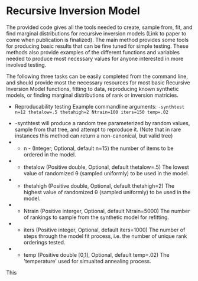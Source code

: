 # Recursive Inversion Model
 
The provided code gives all the tools needed to create, sample from, fit, and find marginal distributions for recursive inversion models (Link to paper to come when publication is finalized). The main method provides some tools for producing basic results that can be fine tuned for simple testing. These methods also provide examples of the different functions and variables needed to produce most necessary values for anyone interested in more involved testing.

The following three tasks can be easily completed from the command line, and should provide most the necessary resources for most basic Recursive Inversion Model functions, fitting to data, reproducing known synthetic models, or finding marginal distributions of rank or inversion matricies. 

- Reproducability testing
Example commandline arguments:
`-synthtest n=12 thetalow=.5 thetahigh=2 Ntrain=100 iters=150 temp=.02`
* -synthtest will produce a random tree parameterized by random values, sample from that tree, and attempt to reproduce it. (Note that in rare instances this method can return a non-canonical, but valid tree)
* * n - (Integer, Optional, default n=15) the number of items to be ordered in the model.
* * thetalow (Positive double, Optional, default thetalow=.5) The lowest value of randomized θ (sampled uniformly) to be used in the model.
* * thetahigh (Positive double, Optional, default thetahigh=2) The highest value of randomized θ (sampled uniformly) to be used in the model.
* * Ntrain (Positive interger, Optional, default Ntrain=5000) The number of rankings to sample from the synthetic model for refitting.
* * iters (Positive integer, Optional, default iters=1000) The number of steps through the model fit process, i.e. the number of unique rank orderings tested.
* * temp (Positive double [0,1], Optional, default temp=.02) The 'temperature' used for simualted annealing process.



This 
